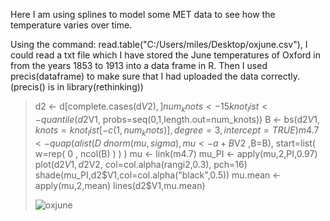 Here I am using splines to model some MET data to see how the temperature varies over time.

Using the command: read.table("C:/Users/miles/Desktop/oxjune.csv"), I could read a txt file which I have stored the June temperatures of Oxford in from the years 1853 to 1913 into a data frame in R. Then I used precis(dataframe) to make sure that I had uploaded the data correctly. (precis() is in library(rethinking))

> d2 <- d[complete.cases(d$V2), ]
> num_knots <- 15
> knot_list <- quantile(d2$V1, probs=seq(0,1,length.out=num_knots))
> B <- bs(d2$V1,knots=knot_list[-c(1,num_knots)],degree=3,intercept=TRUE)
> m4.7 <- quap(alist(D~dnorm(mu,sigma),mu <- a + B %*% w, a ~ dnorm(100,10), w ~ dnorm(0,10), sigma ~ dexp(1)), data=list(D = d2$V2 ,B=B), start=list( w=rep( 0 , ncol(B) ) ) )
> mu <- link(m4.7)
> mu_PI <- apply(mu,2,PI,0.97)
> plot(d2$V1, d2$V2, col=col.alpha(rangi2,0.3), pch=16)
> shade(mu_PI,d2$V1,col=col.alpha("black",0.5))
> mu.mean <- apply(mu,2,mean)
> lines(d2$V1,mu.mean)
>
> ![oxjune](https://github.com/user-attachments/assets/3e2c6bb2-abd3-4556-804e-284407d5ca4c)
